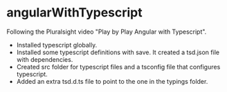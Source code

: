 # angularWithTypescript
Following the Pluralsight video "Play by Play Angular with Typescript".

- Installed typescript globally.
- Installed some typescript definitions with save. It created a tsd.json file with dependencies.
- Created src folder for typescript files and a tsconfig file that configures typescript.
- Added an extra tsd.d.ts file to point to the one in the typings folder.
